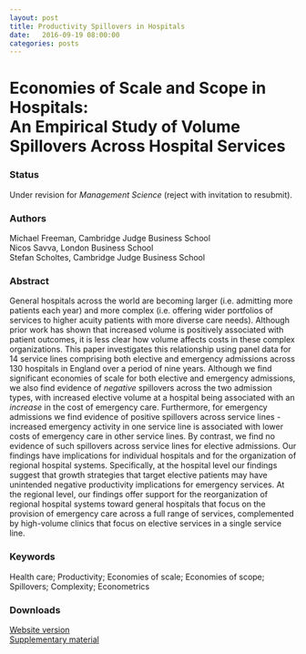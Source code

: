 ```yaml
---
layout: post
title: Productivity Spillovers in Hospitals
date:   2016-09-19 08:00:00
categories: posts
---
```


<h1 id="title">Economies of Scale and Scope in Hospitals:<br/>An Empirical Study of Volume Spillovers Across Hospital Services</h1>

### Status

Under revision for *Management Science* (reject with invitation to resubmit).

### Authors

Michael Freeman, Cambridge Judge Business School<br>
Nicos Savva, London Business School<br>
Stefan Scholtes, Cambridge Judge Business School

### Abstract

General hospitals across the world are becoming larger (i.e. admitting more patients each year) and more complex (i.e. offering wider portfolios of services to higher acuity patients with more diverse care needs). Although prior work has shown that increased volume is positively associated with patient outcomes, it is less clear how volume affects costs in these complex organizations. This paper investigates this relationship using panel data for 14 service lines comprising both elective and emergency admissions across 130 hospitals in England over a period of nine years. Although we find significant economies of scale for both elective and emergency admissions, we also find evidence of *negative* spillovers across the two admission types, with increased elective volume at a hospital being associated with an *increase* in the cost of emergency care. Furthermore, for emergency admissions we find evidence of positive spillovers across service lines - increased emergency activity in one service line is associated with lower costs of emergency care in other service lines. By contrast, we find no evidence of such spillovers across service lines for elective admissions. Our findings have implications for individual hospitals and for the organization of regional hospital systems. Specifically, at the hospital level our findings suggest that growth strategies that target elective patients may have unintended negative productivity implications for emergency services. At the regional level, our findings offer support for the reorganization of regional hospital systems toward general hospitals that focus on the provision of emergency care across a full range of services, complemented by high-volume clinics that focus on elective services in a single service line.

### Keywords

Health care; Productivity; Economies of scale; Economies of scope; Spillovers; Complexity; Econometrics

### Downloads

[Website version](/research/articles/hospitalscalescope_sep2016.pdf)<br>
[Supplementary material](/research/articles/supplementary_hospitalscalescope_june2016.pdf)